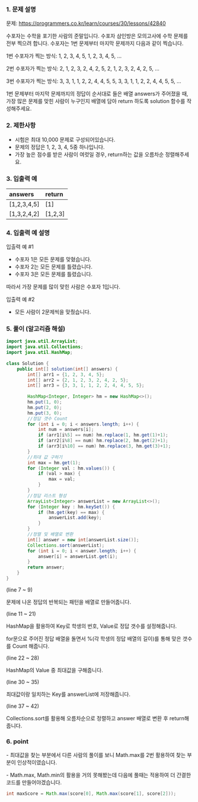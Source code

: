 ### 1. 문제 설명

문제: https://programmers.co.kr/learn/courses/30/lessons/42840

수포자는 수학을 포기한 사람의 준말입니다. 수포자 삼인방은 모의고사에 수학 문제를 전부 찍으려 합니다. 수포자는 1번 문제부터 마지막 문제까지 다음과 같이 찍습니다.



1번 수포자가 찍는 방식: 1, 2, 3, 4, 5, 1, 2, 3, 4, 5, ...

2번 수포자가 찍는 방식: 2, 1, 2, 3, 2, 4, 2, 5, 2, 1, 2, 3, 2, 4, 2, 5, ...

3번 수포자가 찍는 방식: 3, 3, 1, 1, 2, 2, 4, 4, 5, 5, 3, 3, 1, 1, 2, 2, 4, 4, 5, 5, ...





1번 문제부터 마지막 문제까지의 정답이 순서대로 들은 배열 answers가 주어졌을 때, 가장 많은 문제를 맞힌 사람이 누구인지 배열에 담아 return 하도록 solution 함수를 작성해주세요.





### 2. 제한사항

- 시험은 최대 10,000 문제로 구성되어있습니다.
- 문제의 정답은 1, 2, 3, 4, 5중 하나입니다.
- 가장 높은 점수를 받은 사람이 여럿일 경우, return하는 값을 오름차순 정렬해주세요.

### 3. 입출력 예

| answers     | return  |
| :---------- | :------ |
| [1,2,3,4,5] | [1]     |
| [1,3,2,4,2] | [1,2,3] |

###  4. 입출력 예 설명

입출력 예 #1

- 수포자 1은 모든 문제를 맞혔습니다.
- 수포자 2는 모든 문제를 틀렸습니다.
- 수포자 3은 모든 문제를 틀렸습니다.

따라서 가장 문제를 많이 맞힌 사람은 수포자 1입니다.

입출력 예 #2

- 모든 사람이 2문제씩을 맞췄습니다.

### 5. 풀이 (알고리즘 해설)

```java
import java.util.ArrayList;
import java.util.Collections;
import java.util.HashMap;
 
class Solution {
    public int[] solution(int[] answers) {
        int[] arr1 = {1, 2, 3, 4, 5};
        int[] arr2 = {2, 1, 2, 3, 2, 4, 2, 5};
        int[] arr3 = {3, 3, 1, 1, 2, 2, 4, 4, 5, 5};
 
        HashMap<Integer, Integer> hm = new HashMap<>();
        hm.put(1, 0);
        hm.put(2, 0);
        hm.put(3, 0);
        //정답 갯수 Count
        for (int i = 0; i < answers.length; i++) {
            int num = answers[i];
            if (arr1[i%5] == num) hm.replace(1, hm.get(1)+1);
            if (arr2[i%8] == num) hm.replace(2, hm.get(2)+1);
            if (arr3[i%10] == num) hm.replace(3, hm.get(3)+1);
        }
        //최대 값 구하기
        int max = hm.get(1);
        for (Integer val : hm.values()) {
            if (val > max) {
                max = val;
            }
        }
        //정답 리스트 형성
        ArrayList<Integer> answerList = new ArrayList<>();
        for (Integer key : hm.keySet()) {
            if (hm.get(key) == max) {
                answerList.add(key);
            }
        }
        //정렬 및 배열로 변환
        int[] answer = new int[answerList.size()];
        Collections.sort(answerList);
        for (int i = 0; i < answer.length; i++) {
            answer[i] = answerList.get(i);
        }
        return answer;
    }
}
```

(line 7 ~ 9)

문제에 나온 정답의 반복되는 패턴을 배열로 만들어줍니다.



(line 11 ~ 21)

HashMap을 활용하여 Key로 학생의 번호, Value로 정답 갯수를 설정해줍니다.

for문으로 주어진 정답 배열을 돌면서 %(각 학생의 정답 배열의 길이)를 통해 맞은 갯수를 Count 해줍니다. 



(line 22 ~ 28)

HashMap의 Value 중 최대값을 구해줍니다.



(line 30 ~ 35)

최대값이랑 일치하는 Key를 answerList에 저장해줍니다.



(line 37 ~ 42)

Collections.sort를 활용해 오름차순으로 정렬하고 answer 배열로 변환 후 return해줍니다.









### 6. point

\- 최대값을 찾는 부분에서 다른 사람의 풀이를 보니 Math.max를 2번 활용하여 찾는 부분이 인상적이였습니다.

\- Math.max, Math.min의 활용을 거의 못해봤는데 다음에 풀때는 적용하여 더 간결한 코드를 만들어야겠습니다.

```java
int maxScore = Math.max(score[0], Math.max(score[1], score[2]));
```

